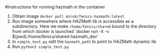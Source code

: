 #Instructions for running hazmath in the container

1. Obtain image `docker pull mirok/fenics-hazmath:latest`
2. Run image somewhere where HAZMath lib is accessible as a subdirectory.
   Here we make `/home/fenics/shared` bound to the directory from which
   docker is launched
   `docker run -it -v $(pwd):/home/fenics/shared hazmath_dev'
3. In `simple_test.py` edit the `hazmath_path` to point to HAZMath dynamic
   lib
4. Run `python3 simple_test.py`